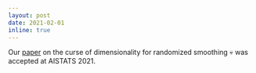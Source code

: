 ```yaml
---
layout: post
date: 2021-02-01
inline: true
---
```


Our [paper](/publications#wu2021completing) on the curse of dimensionality for randomized smoothing :skull: was accepted at AISTATS 2021.